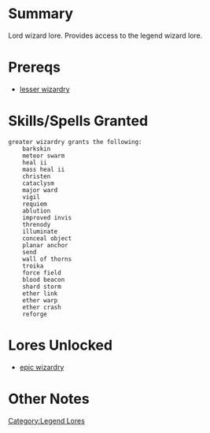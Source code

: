 # Summary

Lord wizard lore. Provides access to the legend wizard lore.

# Prereqs

-   [lesser wizardry](Lesser_Wizardry "wikilink")

# Skills/Spells Granted

`greater wizardry grants the following:`  
`    barkskin`  
`    meteor swarm`  
`    heal ii`  
`    mass heal ii`  
`    christen`  
`    cataclysm`  
`    major ward`  
`    vigil`  
`    requiem`  
`    ablution`  
`    improved invis`  
`    threnody`  
`    illuminate`  
`    conceal object`  
`    planar anchor`  
`    send`  
`    wall of thorns`  
`    troika`  
`    force field`  
`    blood beacon`  
`    shard storm`  
`    ether link`  
`    ether warp`  
`    ether crash`  
`    reforge`

# Lores Unlocked

-   [epic wizardry](Epic_Wizardry "wikilink")

# Other Notes

[Category:Legend Lores](Category:Legend_Lores "wikilink")

